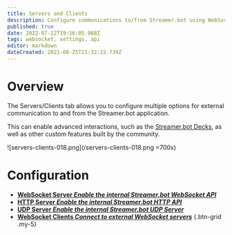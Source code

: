 ```yaml
---
title: Servers and Clients
description: Configure communications to/from Streamer.bot using WebSockets, HTTP, or UDP connections
published: true
date: 2022-07-22T19:16:05.988Z
tags: websocket, settings, api
editor: markdown
dateCreated: 2021-08-25T21:32:22.739Z
---
```


# Overview

The Servers/Clients tab allows you to configure multiple options for external communication to and from the Streamer.bot application.

This can enable advanced interactions, such as the [Streamer.bot Decks](/en/Extended-Features/HTML-Decks), as well as other custom features built by the community.

![servers-clients-018.png](/servers-clients-018.png =700x)

# Configuration

- [<i class="mdi mdi-api primary--text"></i> **WebSocket Server *Enable the internal Streamer.bot WebSocket API***](/Servers-Clients/WebSocket-Server)
- [<i class="mdi mdi-api primary--text"></i> **HTTP Server *Enable the internal Streamer.bot HTTP API***](/Servers-Clients/HTTP-Server)
- [<i class="mdi mdi-api primary--text"></i> **UDP Server *Enable the internal Streamer.bot UDP Server***](/Servers-Clients/UDP-Server)
- [<i class="mdi mdi-plus-network primary--text"></i> **WebSocket Clients *Connect to external WebSocket servers***](/Servers-Clients/WebSocket-Clients)
{.btn-grid .my-5}